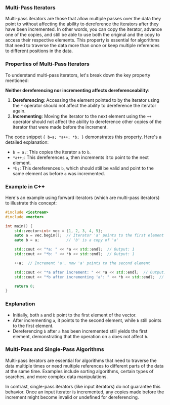 ### Multi-Pass Iterators

Multi-pass iterators are those that allow multiple passes over the data they point to without affecting the ability to dereference the iterators after they have been incremented. In other words, you can copy the iterator, advance one of the copies, and still be able to use both the original and the copy to access their respective elements. This property is essential for algorithms that need to traverse the data more than once or keep multiple references to different positions in the data.

### Properties of Multi-Pass Iterators

To understand multi-pass iterators, let's break down the key property mentioned:

**Neither dereferencing nor incrementing affects dereferenceability**:

1. **Dereferencing**: Accessing the element pointed to by the iterator using the `*` operator should not affect the ability to dereference the iterator again.
2. **Incrementing**: Moving the iterator to the next element using the `++` operator should not affect the ability to dereference other copies of the iterator that were made before the increment.

The code snippet `{ b=a; *a++; *b; }` demonstrates this property. Here's a detailed explanation:

- `b = a;`: This copies the iterator `a` to `b`.
- `*a++;`: This dereferences `a`, then increments it to point to the next element.
- `*b;`: This dereferences `b`, which should still be valid and point to the same element as before `a` was incremented.

### Example in C++

Here's an example using forward iterators (which are multi-pass iterators) to illustrate this concept:

```cpp
#include <iostream>
#include <vector>

int main() {
    std::vector<int> vec = {1, 2, 3, 4, 5};
    auto a = vec.begin();  // Iterator 'a' points to the first element
    auto b = a;            // 'b' is a copy of 'a'

    std::cout << "*a: " << *a << std::endl;  // Output: 1
    std::cout << "*b: " << *b << std::endl;  // Output: 1

    ++a;  // Increment 'a', now 'a' points to the second element

    std::cout << "*a after increment: " << *a << std::endl;  // Output: 2
    std::cout << "*b after incrementing 'a': " << *b << std::endl;  // Output: 1 (still valid)

    return 0;
}
```

### Explanation

- Initially, both `a` and `b` point to the first element of the vector.
- After incrementing `a`, it points to the second element, while `b` still points to the first element.
- Dereferencing `b` after `a` has been incremented still yields the first element, demonstrating that the operation on `a` does not affect `b`.

### Multi-Pass and Single-Pass Algorithms

Multi-pass iterators are essential for algorithms that need to traverse the data multiple times or need multiple references to different parts of the data at the same time. Examples include sorting algorithms, certain types of searches, and more complex data manipulations.

In contrast, single-pass iterators (like input iterators) do not guarantee this behavior. Once an input iterator is incremented, any copies made before the increment might become invalid or undefined for dereferencing.
